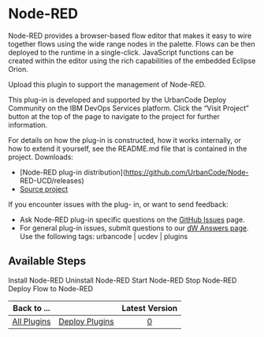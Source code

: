 
Node-RED
========


Node-RED provides a browser-based flow editor that makes it easy to wire together flows using the wide range nodes in 
the palette. Flows can be then deployed to the runtime in a single-click. JavaScript functions can be created within the
 editor using the rich capabilities of the embedded Eclipse Orion.


Upload this plugin to support the management of 
Node-RED.


This plug-in is developed and supported by the UrbanCode Deploy Community on the IBM DevOps Services 
platform. Click the “Visit Project” button at the top of the page to navigate to the project for further information.



For details on how the plug-in is constructed, how it works internally, or how to extend it yourself, see the README.md 
file that is contained in the project. Downloads:


* [Node-RED plug-in distribution](https://github.com/UrbanCode/Node-
RED-UCD/releases)
* [Source project](https://github.com/UrbanCode/Node-RED-UCD)


If you encounter issues with the plug-
in, or want to send feedback:


* Ask Node-RED plug-in specific questions on the [GitHub 
Issues](https://github.com/UrbanCode/Node-RED-UCD/issues) page.
* For general plug-in issues, submit questions to our 
[dW Answers page](https://developer.ibm.com/answers/smart-spaces/23/urbancode.html). Use the following tags: urbancode |
 ucdev | plugins



Available Steps
---------------


Install Node-RED Uninstall Node-RED Start Node-RED Stop Node-RED 
Deploy Flow to Node-RED





|Back to ...||Latest Version|
| :---: | :---: | :---: |
|[All Plugins](../../index.md)|[Deploy Plugins](../README.md)|[0]()|
